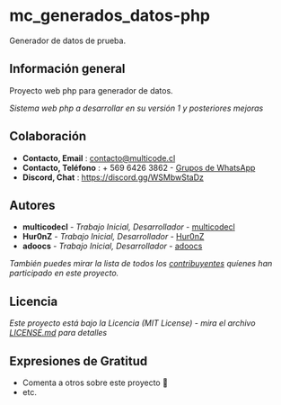 # mc_generados_datos-php

Generador de datos de prueba.

## Información general

Proyecto web php para generador de datos.

_Sistema web php a desarrollar en su versión 1 y posteriores mejoras_

## Colaboración
* **Contacto, Email** : contacto@multicode.cl
* **Contacto, Teléfono** : + 569 6426 3862 - [Grupos de WhatsApp](https://chat.whatsapp.com/EXveAd4eERKF1aY2zzUvLr)
* **Discord, Chat** : https://discord.gg/WSMbwStaDz

## Autores
* **multicodecl** - *Trabajo Inicial, Desarrollador* - [multicodecl](https://github.com/multicodecl)
* **Hur0nZ** - *Trabajo Inicial, Desarrollador* - [Hur0nZ](https://github.com/Hur0nZ)
* **adoocs** - *Trabajo Inicial, Desarrollador* - [adoocs](https://github.com/adoocs)

_También puedes mirar la lista de todos los [contribuyentes](https://github.com/multicodecl/mc_generados_datos-docs/contributors) quíenes han participado en este proyecto._

## Licencia
_Este proyecto está bajo la Licencia (MIT License) - mira el archivo [LICENSE.md](LICENSE) para detalles_

## Expresiones de Gratitud
* Comenta a otros sobre este proyecto 📢
* etc.